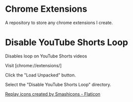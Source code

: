 # Chrome Extensions
A repository to store any chrome extensions I create.

# Disable YouTube Shorts Loop
Disables loop on YouTube Shorts videos

Visit [chrome://extensions/]

Click the "Load Unpacked" button.

Select the "Disable YouTube Shorts Loop" directory.

<a href="https://www.flaticon.com/free-icons/replay" title="replay icons">Replay icons created by Smashicons - Flaticon</a>